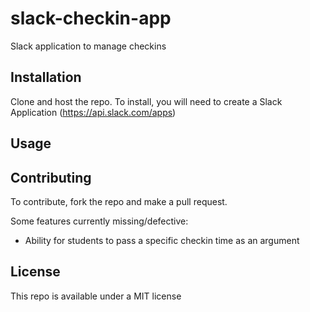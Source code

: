 # slack-checkin-app

Slack application to manage checkins

## Installation

Clone and host the repo.
To install, you will need to create a Slack Application (https://api.slack.com/apps)


## Usage


## Contributing

To contribute, fork the repo and make a pull request.

Some features currently missing/defective:

* Ability for students to pass a specific checkin time as an argument

## License

This repo is available under a MIT license
